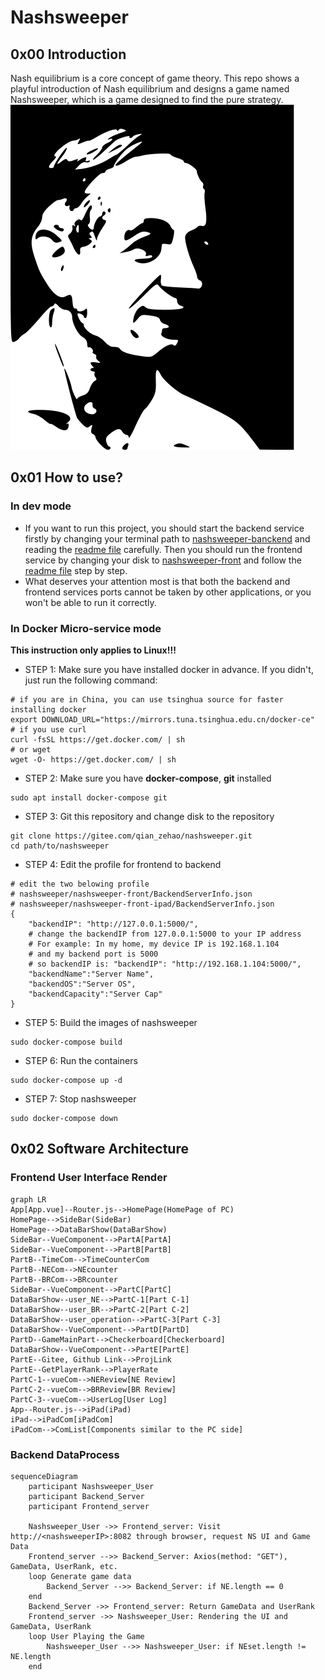 # Nashsweeper
## 0x00 Introduction
Nash equilibrium is a core concept of game theory. This repo shows a playful introduction of Nash equilibrium and designs a game named Nashsweeper, which is a game designed to find the pure strategy.<br>
![](nashsweeper-front/public/JohnNash.svg)
## 0x01 How to use?
### In dev mode
* If you want to run this project, you should start the backend service firstly by changing your terminal path to [nashsweeper-banckend](./nashsweeper-backend/) and reading the [readme file](nashsweeper-backend/README.md) carefully. Then you should run the frontend service by changing your disk to [nashsweeper-front](./nashsweeper-front/) and follow the [readme file](nashsweeper-front/README.md) step by step.
* What deserves your attention most is that both the backend and frontend services ports cannot be taken by other applications, or you won't be able to run it correctly.
### In Docker Micro-service mode
**This instruction only applies to Linux!!!**
* STEP 1: Make sure you have installed docker in advance. If you didn't, just run the following command:
```shell
# if you are in China, you can use tsinghua source for faster installing docker
export DOWNLOAD_URL="https://mirrors.tuna.tsinghua.edu.cn/docker-ce"
# if you use curl
curl -fsSL https://get.docker.com/ | sh
# or wget
wget -O- https://get.docker.com/ | sh
```
* STEP 2: Make sure you have **docker-compose**, **git** installed
```shell
sudo apt install docker-compose git
```
* STEP 3: Git this repository and change disk to the repository
```shell
git clone https://gitee.com/qian_zehao/nashsweeper.git
cd path/to/nashsweeper
```
* STEP 4: Edit the profile for frontend to backend
```shell
# edit the two belowing profile 
# nashsweeper/nashsweeper-front/BackendServerInfo.json
# nashsweeper/nashsweeper-front-ipad/BackendServerInfo.json
{
    "backendIP": "http://127.0.0.1:5000/",
    # change the backendIP from 127.0.0.1:5000 to your IP address
    # For example: In my home, my device IP is 192.168.1.104
    # and my backend port is 5000
    # so backendIP is: "backendIP": "http://192.168.1.104:5000/",
    "backendName":"Server Name",
    "backendOS":"Server OS",
    "backendCapacity":"Server Cap"
}
```
* STEP 5: Build the images of nashsweeper
```shell
sudo docker-compose build
```
* STEP 6: Run the containers
```shell
sudo docker-compose up -d
```
* STEP 7: Stop nashsweeper
```shell
sudo docker-compose down
```
## 0x02 Software Architecture
### Frontend User Interface Render
```mermaid
graph LR
App[App.vue]--Router.js-->HomePage(HomePage of PC)
HomePage-->SideBar(SideBar)
HomePage-->DataBarShow(DataBarShow)
SideBar--VueComponent-->PartA[PartA]
SideBar--VueComponent-->PartB[PartB]
PartB--TimeCom-->TimeCounterCom
PartB--NECom-->NEcounter
PartB--BRCom-->BRcounter
SideBar--VueComponent-->PartC[PartC]
DataBarShow--user_NE-->PartC-1[Part C-1]
DataBarShow--user_BR-->PartC-2[Part C-2]
DataBarShow--user_operation-->PartC-3[Part C-3]
DataBarShow--VueComponent-->PartD[PartD]
PartD--GameMainPart-->Checkerboard[Checkerboard]
DataBarShow--VueComponent-->PartE[PartE]
PartE--Gitee, Github Link-->ProjLink
PartE--GetPlayerRank-->PlayerRate
PartC-1--vueCom-->NEReview[NE Review]
PartC-2--vueCom-->BRReview[BR Review]
PartC-3--vueCom-->UserLog[User Log]
App--Router.js-->iPad(iPad)
iPad-->iPadCom[iPadCom]
iPadCom-->ComList[Components similar to the PC side]
```

### Backend DataProcess

```mermaid
sequenceDiagram
    participant Nashsweeper_User
    participant Backend_Server
    participant Frontend_server

    Nashsweeper_User ->> Frontend_server: Visit http://<nashsweeperIP>:8082 through browser, request NS UI and Game Data
    Frontend_server -->> Backend_Server: Axios(method: "GET"), GameData, UserRank, etc.
    loop Generate game data
        Backend_Server -->> Backend_Server: if NE.length == 0
    end
    Backend_Server ->> Frontend_server: Return GameData and UserRank
    Frontend_server ->> Nashsweeper_User: Rendering the UI and GameData, UserRank
    loop User Playing the Game
        Nashsweeper_User -->> Nashsweeper_User: if NEset.length != NE.length
    end
```